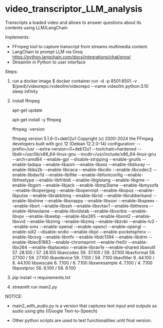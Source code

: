 # video_transcriptor_LLM_analysis
Transcripts a loaded video and allows to answer questions about its contents using LLM/LangChain

Implements:
- FFmpeg tool to capture transcript from streams multimedia content. 
- LangChain to prompt LLM via Groq https://python.langchain.com/docs/integrations/chat/groq/
- Streamlin in Python to user interface

Steps:

1) run a docker image
   $ docker container run -d -p 8501:8501 -v $(pwd)/videorepo:/videollm/videorepo --name videollm python:3.10 sleep infinity

2) install ffmpeg

   apt-get update
   
   apt-get install -y ffmpeg
   
   ffmpeg -version

   ffmpeg version 5.1.6-0+deb12u1 Copyright (c) 2000-2024 the FFmpeg developers
built with gcc 12 (Debian 12.2.0-14)
configuration: --prefix=/usr --extra-version=0+deb12u1 --toolchain=hardened --libdir=/usr/lib/x86_64-linux-gnu --incdir=/usr/include/x86_64-linux-gnu --arch=amd64 --enable-gpl --disable-stripping --enable-gnutls --enable-ladspa --enable-libaom --enable-libass --enable-libbluray --enable-libbs2b --enable-libcaca --enable-libcdio --enable-libcodec2 --enable-libdav1d --enable-libflite --enable-libfontconfig --enable-libfreetype --enable-libfribidi --enable-libglslang --enable-libgme --enable-libgsm --enable-libjack --enable-libmp3lame --enable-libmysofa --enable-libopenjpeg --enable-libopenmpt --enable-libopus --enable-libpulse --enable-librabbitmq --enable-librist --enable-librubberband --enable-libshine --enable-libsnappy --enable-libsoxr --enable-libspeex --enable-libsrt --enable-libssh --enable-libsvtav1 --enable-libtheora --enable-libtwolame --enable-libvidstab --enable-libvorbis --enable-libvpx --enable-libwebp --enable-libx265 --enable-libxml2 --enable-libxvid --enable-libzimg --enable-libzmq --enable-libzvbi --enable-lv2 --enable-omx --enable-openal --enable-opencl --enable-opengl --enable-sdl2 --disable-sndio --enable-libjxl --enable-pocketsphinx --enable-librsvg --enable-libmfx --enable-libdc1394 --enable-libdrm --enable-libiec61883 --enable-chromaprint --enable-frei0r --enable-libx264 --enable-libplacebo --enable-librav1e --enable-shared
libavutil      57. 28.100 / 57. 28.100
libavcodec     59. 37.100 / 59. 37.100
libavformat    59. 27.100 / 59. 27.100
libavdevice    59.  7.100 / 59.  7.100
libavfilter     8. 44.100 /  8. 44.100
libswscale      6.  7.100 /  6.  7.100
libswresample   4.  7.100 /  4.  7.100
libpostproc    56.  6.100 / 56.  6.100

3) pip install -r requirements.txt

4) streamlit run main2.py


NOTICE: 

- main2_with_audio.py is a version that captures text input and outputs as audio using gtts ((Google Text-to-Speech)

- Other python scripts are used to test functionalities until final version. 
